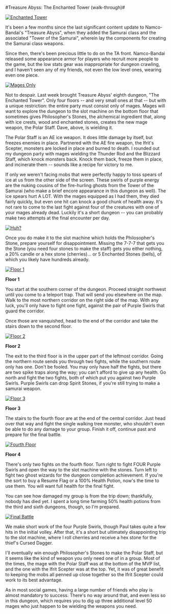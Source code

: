 #Treasure Abyss: The Enchanted Tower (walk-through)#

[![](http://westkarana.com/wp-content/uploads/2011/01/chrome-2011-01-01-08-54-41-97-480x384.jpg "Enchanted Tower")](http://westkarana.com/wp-content/uploads/2011/01/chrome-2011-01-01-08-54-41-97.jpg)

It's been a few months since the last significant content update to Namco-Bandai's "Treasure Abyss", when they added the Samurai class and the associated "Tower of the Samurai", wherein lay the components for creating the Samurai class weapons.

Since then, there's been precious little to do on the TA front. Namco-Bandai released some appearance armor for players who recruit more people to the game, but the low stats gear was inappropriate for dungeon crawling, and I haven't seen any of my friends, not even the low level ones, wearing even one piece.


[![](http://westkarana.com/wp-content/uploads/2011/01/chrome-2011-01-01-08-53-11-17-480x384.jpg "Mages Only")](http://westkarana.com/wp-content/uploads/2011/01/chrome-2011-01-01-08-53-11-17.jpg)

Not to despair. Last week brought Treasure Abyss' eighth dungeon, "The Enchanted Tower". Only four floors -- and very small ones at that -- but with a unique restriction: the entire party must consist only of mages. Mages will want to explore the dungeon to the slot machine on the bottom floor that sometimes gives Philosopher's Stones, the alchemical ingredient that, along with ice crests, wood and enchanted stones, creates the new mage weapon, the Polar Staff. Dave, above, is wielding it.

The Polar Staff is an AE ice weapon. It does little damage by itself, but freezes enemies in place. Partnered with the AE fire weapon, the Ifrit's Scepter, monsters are locked in place and burned to death. I rounded out my dungeon party with mages wielding the Thunder Rod and the Blizzard Staff, which knock monsters back. Knock them back, freeze them in place, and incinerate them -- sounds like a recipe for victory to me.

If only we weren't facing mobs that were perfectly happy to toss spears of ice at us from the other side of the screen. These swirls of purple energy are the nuking cousins of the fire-hurling ghosts from the Tower of the Samurai (who make a brief encore appearance in this dungeon as well). The ice spears hurt A LOT. With the mages equipped as I had them, they died fairly quickly, but even one hit can knock a good chunk of health away. It's not rare to come to the last fight against four of the creatures with one of your mages already dead. Luckily it's a short dungeon -- you can probably make two attempts at the final encounter per day.

[![](http://westkarana.com/wp-content/uploads/2011/01/chrome-2011-01-01-08-43-25-54-480x384.jpg "Huh?")](http://westkarana.com/wp-content/uploads/2011/01/chrome-2011-01-01-08-43-25-54.jpg)

Once you do make it to the slot machine which holds the Philosopher's Stone, prepare yourself for disappointment. Missing the 7-7-7 that gets you the Stone (you need four stones to make the staff) gets you either nothing, a 20% candle or a hex stone (cherries)... or 5 Enchanted Stones (bells), of which you likely have hundreds already.

[![](http://westkarana.com/wp-content/uploads/2011/01/chrome-2011-01-01-09-54-47-77-480x384.jpg "Floor 1")](http://westkarana.com/wp-content/uploads/2011/01/chrome-2011-01-01-09-54-47-77.jpg)

**Floor 1**

You start at the southern corner of the dungeon. Proceed straight northwest until you come to a teleport trap. That will send you elsewhere on the map. Walk to the most northern corridor on the right side of the map. With any luck, you'll only have to fight one fight, against the pair of Purple Swirls that guard the corridor.

Once those are vanquished, head to the end of the corridor and take the stairs down to the second floor.

[![](http://westkarana.com/wp-content/uploads/2011/01/chrome-2011-01-01-09-59-53-43-480x384.jpg "Floor 2")](http://westkarana.com/wp-content/uploads/2011/01/chrome-2011-01-01-09-59-53-43.jpg)

**Floor 2**

The exit to the third floor is in the upper part of the leftmost corridor. Going the northern route sends you through two fights, while the southern route only has one. Don't be fooled. You may only have half the fights, but there are two spike traps along the way; you can't afford to give up any health. Go north and fight the two fights, both of which put you against two Purple Swirls. Purple Swirls can drop Spirit Stones, if you're still trying to make a samurai weapon.

[![](http://westkarana.com/wp-content/uploads/2011/01/chrome-2011-01-01-10-05-50-95-480x384.jpg "Floor 3")](http://westkarana.com/wp-content/uploads/2011/01/chrome-2011-01-01-10-05-50-95.jpg)

**Floor 3**

The stairs to the fourth floor are at the end of the central corridor. Just head over that way and fight the single walking tree monster, who shouldn't even be able to do any damage to your group. Finish it off, continue past and prepare for the final battle.

[![](http://westkarana.com/wp-content/uploads/2011/01/chrome-2011-01-01-10-09-27-30-480x384.jpg "Fourth Floor")](http://westkarana.com/wp-content/uploads/2011/01/chrome-2011-01-01-10-09-27-30.jpg)

**Floor 4**

There's only two fights on the fourth floor. Turn right to fight FOUR Purple Swirls and open the way to the slot machine with the stones. Turn left to fight two ghost wizards for the dungeon completion achievement. If you're the sort to buy a Resume Flag or a 100% Health Potion, now's the time to use them. You will want full health for the final fight.

You can see how damaged my group is from the trip down; thankfully, nobody has died yet. I spent a long time farming 50% health potions from the third and sixth dungeons, though, so I'm prepared.

[![](http://westkarana.com/wp-content/uploads/2011/01/chrome-2011-01-01-10-13-57-64-480x384.jpg "Final Battle")](http://westkarana.com/wp-content/uploads/2011/01/chrome-2011-01-01-10-13-57-64.jpg)

We make short work of the four Purple Swirls, though Paul takes quite a few hits in the initial volley. After that, it's a short but ultimately disappointing trip to the slot machine, where I roll cherries and receive a hex stone for the thief's Cursed Dagger.

I'll eventually win enough Philosopher's Stones to make the Polar Staff, but it seems like the kind of weapon you only need one of in a group. Most of the times, the mage with the Polar Staff was at the bottom of the MVP list, and the one with the Ifrit Scepter was at the top. Yet, it was of great benefit to keeping the mobs all penned up close together so the Ifrit Scepter could work to its best advantage.

As in most social games, having a large number of friends who play is almost mandatory to success. There's no way around that, and even less so in this dungeon, which requires you to dig up three additional level 50 mages who just happen to be wielding the weapons you need.
 
